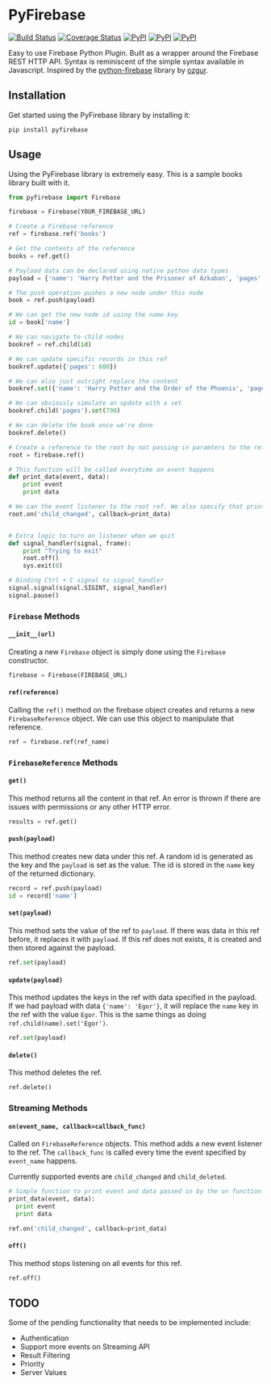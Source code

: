 # PyFirebase
[![Build Status](https://travis-ci.org/andela-cnnadi/pyfirebase.svg?branch=master)](https://travis-ci.org/andela-cnnadi/pyfirebase)
[![Coverage Status](https://coveralls.io/repos/github/andela-cnnadi/pyfirebase/badge.svg?branch=master)](https://coveralls.io/github/andela-cnnadi/pyfirebase?branch=master)
[![PyPI](https://img.shields.io/pypi/v/pyfirebase.svg?maxAge=2592000)]()
[![PyPI](https://img.shields.io/pypi/l/pyfirebase.svg?maxAge=2592000)]()
[![PyPI](https://img.shields.io/pypi/dm/pyfirebase.svg?maxAge=2592000)]()

Easy to use Firebase Python Plugin. Built as a wrapper around the Firebase REST HTTP API. Syntax is reminiscent of the simple syntax available in Javascript. Inspired by the [python-firebase](https://github.com/ozgur/python-firebase) library by [ozgur](https://github.com/ozgur).

## Installation

Get started using the PyFirebase library by installing it:

```
pip install pyfirebase
```

## Usage

Using the PyFirebase library is extremely easy. This is a sample books library built with it.

```py
from pyfirebase import Firebase

firebase = Firebase(YOUR_FIREBASE_URL)

# Create a Firebase reference
ref = firebase.ref('books')

# Get the contents of the reference
books = ref.get()

# Payload data can be declared using native python data types
payload = {'name': 'Harry Potter and the Prisoner of Azkaban', 'pages': 780}

# The push operation pushes a new node under this node
book = ref.push(payload)

# We can get the new node id using the name key
id = book['name']

# We can navigate to child nodes
bookref = ref.child(id)

# We can update specific records in this ref
bookref.update({'pages': 600})

# We can also just outright replace the content
bookref.set({'name': 'Harry Potter and the Order of the Phoenix', 'pages': 980})

# We can obviously simulate an update with a set
bookref.child('pages').set(790)

# We can delete the book once we're done
bookref.delete()

# Create a reference to the root by not passing in paramters to the ref function
root = firebase.ref()

# This function will be called everytime an event happens
def print_data(event, data):
    print event
    print data

# We can the event listener to the root ref. We also specify that print_data should be called on event
root.on('child_changed', callback=print_data)


# Extra logic to turn on listener when we quit
def signal_handler(signal, frame):
    print "Trying to exit"
    root.off()
    sys.exit(0)

# Binding Ctrl + C signal to signal_handler
signal.signal(signal.SIGINT, signal_handler)
signal.pause()
```

### `Firebase` Methods

#### `__init__(url)`

Creating a new `Firebase` object is simply done using the `Firebase` constructor.

```py
firebase = Firebase(FIREBASE_URL)
```

#### `ref(reference)`

Calling the `ref()` method on the firebase object creates and returns a new `FirebaseReference` object. We can use this object to manipulate that reference.

```py
ref = firebase.ref(ref_name)
```

### `FirebaseReference` Methods

#### `get()`

This method returns all the content in that ref. An error is thrown if there are issues with permissions or any other HTTP error.

```py
results = ref.get()
```

#### `push(payload)`

This method creates new data under this ref. A random id is generated as the key and the `payload` is set as the value. The id is stored in the `name` key of the returned dictionary.

```py
record = ref.push(payload)
id = record['name']
```

#### `set(payload)`

This method sets the value of the ref to `payload`. If there was data in this ref before, it replaces it with `payload`. If this ref does not exists, it is created and then stored against the payload.

```py
ref.set(payload)
```

#### `update(payload)`

This method updates the keys in the ref with data specified in the payload. If we had payload with data `{'name': 'Egor'}`, it will replace the `name` key in the ref with the value `Egor`. This is the same things as doing `ref.child(name).set('Egor')`.

```py
ref.set(payload)
```

#### `delete()`

This method deletes the ref.

```py
ref.delete()
```

### Streaming Methods

#### `on(event_name, callback=callback_func)`

Called on `FirebaseReference` objects. This method adds a new event listener to the ref. The `callback_func` is called every time the event specified by `event_name` happens.

Currently supported events are `child_changed` and `child_deleted`.

```py
# Simple function to print event and data passed in by the on function
print_data(event, data):
  print event
  print data

ref.on('child_changed', callback=print_data)
```

#### `off()`

This method stops listening on all events for this ref.

```py
ref.off()
```

## TODO

Some of the pending functionality that needs to be implemented include:

- Authentication
- Support more events on Streaming API
- Result Filtering
- Priority
- Server Values
